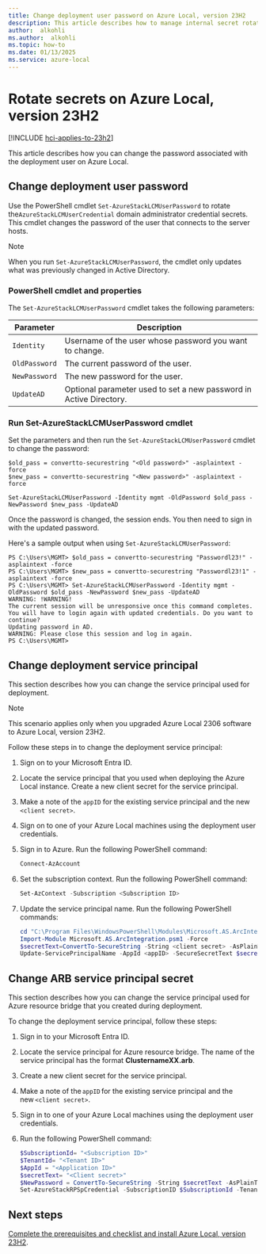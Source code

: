 ```yaml
---
title: Change deployment user password on Azure Local, version 23H2
description: This article describes how to manage internal secret rotation on Azure Local, version 23H2.
author:  alkohli
ms.author:  alkohli
ms.topic: how-to
ms.date: 01/13/2025
ms.service: azure-local
---
```


# Rotate secrets on Azure Local, version 23H2

[!INCLUDE [hci-applies-to-23h2](../includes/hci-applies-to-23h2.md)]

This article describes how you can change the password associated with the deployment user on Azure Local.

## Change deployment user password

Use the PowerShell cmdlet `Set-AzureStackLCMUserPassword` to rotate the`AzureStackLCMUserCredential` domain administrator credential secrets. This cmdlet changes the password of the user that connects to the server hosts.

> [!NOTE]
> When you run `Set-AzureStackLCMUserPassword`, the cmdlet only updates what was previously changed in Active Directory.

### PowerShell cmdlet and properties

The `Set-AzureStackLCMUserPassword` cmdlet takes the following parameters:

|Parameter|Description  |
|---------|---------|
|`Identity`    | Username of the user whose password you want to change.         |
|`OldPassword` | The current password of the user.        |
|`NewPassword` | The new password for the user.        |
|`UpdateAD`    | Optional parameter used to set a new password in Active Directory.        |


### Run Set-AzureStackLCMUserPassword cmdlet

Set the parameters and then run the `Set-AzureStackLCMUserPassword` cmdlet to change the password:

```azurepowershell
$old_pass = convertto-securestring "<Old password>" -asplaintext -force
$new_pass = convertto-securestring "<New password>" -asplaintext -force

Set-AzureStackLCMUserPassword -Identity mgmt -OldPassword $old_pass -NewPassword $new_pass -UpdateAD 
```

Once the password is changed, the session ends. You then need to sign in with the updated password.

Here's a sample output when using `Set-AzureStackLCMUserPassword`:

```output
PS C:\Users\MGMT> $old_pass = convertto-securestring "Passwordl23!" -asplaintext -force 
PS C:\Users\MGMT> $new_pass = convertto-securestring "Passwordl23!1" -asplaintext -force
PS C:\Users\MGMT> Set-AzureStackLCMUserPassword -Identity mgmt -OldPassword $old_pass -NewPassword $new_pass -UpdateAD 
WARNING: !WARNING!
The current session will be unresponsive once this command completes. You will have to login again with updated credentials. Do you want to continue?
Updating password in AD.
WARNING: Please close this session and log in again.
PS C:\Users\MGMT> 
```

## Change deployment service principal

This section describes how you can change the service principal used for deployment. 

> [!NOTE]
> This scenario applies only when you upgraded Azure Local 2306 software to Azure Local, version 23H2.

Follow these steps in to change the deployment service principal:

1. Sign on to your Microsoft Entra ID.
1. Locate the service principal that you used when deploying the Azure Local instance. Create a new client secret for the service principal.
1. Make a note of the `appID` for the existing service principal and the new `<client secret>`.
1. Sign on to one of your Azure Local machines using the deployment user credentials.
1. Sign in to Azure. Run the following PowerShell command:

    ```powershell
    Connect-AzAccount
    ```

1. Set the subscription context. Run the following PowerShell command:

    ```powershell
    Set-AzContext -Subscription <Subscription ID>
    ```

1. Update the service principal name. Run the following PowerShell commands:

    ```powershell
    cd "C:\Program Files\WindowsPowerShell\Modules\Microsoft.AS.ArcIntegration"
    Import-Module Microsoft.AS.ArcIntegration.psm1 -Force
    $secretText=ConvertTo-SecureString -String <client secret> -AsPlainText -Force
    Update-ServicePrincipalName -AppId <appID> -SecureSecretText $secretText
    ```

## Change ARB service principal secret

This section describes how you can change the service principal used for Azure resource bridge that you created during deployment.

To change the deployment service principal, follow these steps:

1. Sign in to your Microsoft Entra ID.
1. Locate the service principal for Azure resource bridge. The name of the service principal has the format **ClusternameXX.arb**.
1. Create a new client secret for the service principal.
1. Make a note of the `appID` for the existing service principal and the new `<client secret>`.
1. Sign in to one of your Azure Local machines using the deployment user credentials.
1. Run the following PowerShell command:

   ```powershell
   $SubscriptionId= "<Subscription ID>" 
   $TenantId= "<Tenant ID>"
   $AppId = "<Application ID>" 
   $secretText= "<Client secret>" 
   $NewPassword = ConvertTo-SecureString -String $secretText -AsPlainText -Force 
   Set-AzureStackRPSpCredential -SubscriptionID $SubscriptionId -TenantID $TenantId -AppId $AppId -NewPassword $NewPassword 
   ```

## Next steps

[Complete the prerequisites and checklist and install Azure Local, version 23H2](../deploy/deployment-prerequisites.md).
